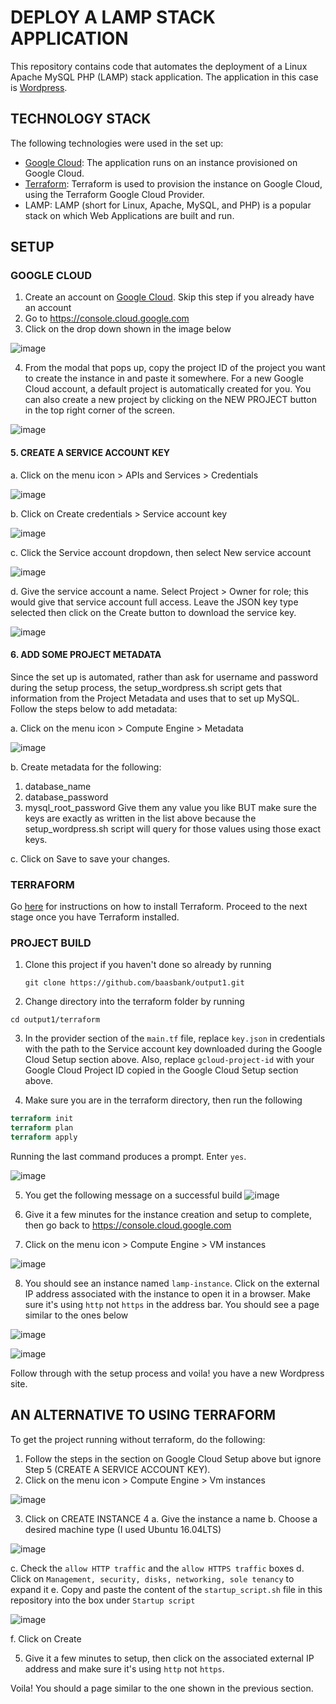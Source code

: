 # DEPLOY A LAMP STACK APPLICATION

This repository contains code that automates the deployment of a Linux Apache MySQL PHP (LAMP) stack application. 
The application in this case is [Wordpress](https://wordpress.com).

## TECHNOLOGY STACK
The following technologies were used in the set up:

* [Google Cloud](https://console.cloud.google.com): The application runs on an instance provisioned on Google Cloud.
* [Terraform](https://www.terraform.io/): Terraform is used to provision the instance on Google Cloud, using the Terraform Google Cloud Provider.
* LAMP: LAMP (short for Linux, Apache, MySQL, and PHP) is a popular stack on which Web Applications are built and run.

## SETUP

### GOOGLE CLOUD

1. Create an account on [Google Cloud](https://cloud.google.com). Skip this step if you already have an account
2. Go to https://console.cloud.google.com
3. Click on the drop down shown in the image below


![image](https://user-images.githubusercontent.com/26189554/49220833-8afaa380-f3d7-11e8-8d3e-9db09f49d57c.png)


4. From the modal that pops up, copy the project ID of the project you want to create the instance in and paste it somewhere.
For a new Google Cloud account, a default project is automatically created for you. 
You can also create a new project by clicking on the NEW PROJECT button in the top right corner of the screen.


![image](https://user-images.githubusercontent.com/26189554/49221450-77e8d300-f3d9-11e8-86fe-065acf6ab651.png)

#### 5. CREATE A SERVICE ACCOUNT KEY
a. Click on the menu icon > APIs and Services > Credentials

![image](https://user-images.githubusercontent.com/26189554/49341115-5130d380-f649-11e8-8ece-6e5d10b86d38.png)

b. Click on Create credentials > Service account key

![image](https://user-images.githubusercontent.com/26189554/49341187-390d8400-f64a-11e8-9485-725f57dbb85d.png)

c. Click the Service account dropdown, then select New service account

![image](https://user-images.githubusercontent.com/26189554/49341240-e7b1c480-f64a-11e8-8a44-3a849a2ce798.png)


d. Give the service account a name. Select Project > Owner for role; this would give that service account full access.
Leave the JSON key type selected then click on the Create button to download the service key.

![image](https://user-images.githubusercontent.com/26189554/49341305-ad94f280-f64b-11e8-9e64-a7ef0eeb59b2.png)

#### 6. ADD SOME PROJECT METADATA
Since the set up is automated, rather than ask for username and password during the setup process, the setup_wordpress.sh script gets that information from the Project Metadata and uses that to set up MySQL. 
Follow the steps below to add metadata:

a. Click on the menu icon > Compute Engine > Metadata

![image](https://user-images.githubusercontent.com/26189554/49341434-8dfec980-f64d-11e8-9c31-0ca5bc81ce1c.png)


b. Create metadata for the following:
  1. database_name
  2. database_password
  3. mysql_root_password
Give them any value you like BUT make sure the keys are exactly as written in the list above because the setup_wordpress.sh script will query for those values using those exact keys.

c. Click on Save to save your changes.

### TERRAFORM

Go [here](https://www.terraform.io/intro/getting-started/install.html) for instructions on how to install Terraform. 
Proceed to the next stage once you have Terraform installed.


### PROJECT BUILD

1. Clone this project if you haven't done so already by running
    ``` CLONE PROJECT
    git clone https://github.com/baasbank/output1.git
    ```
2. Change directory into the terraform folder by running
```CHANGE DIRECTORY
cd output1/terraform
```
3. In the provider section of the `main.tf` file, replace `key.json` in credentials with the path to the Service account key  downloaded during the Google Cloud Setup section above. 
Also, replace `gcloud-project-id` with your Google Cloud Project ID copied in the Google Cloud Setup section above.

4. Make sure you are in the terraform directory, then run the following

```TERRAFORM BUILD
terraform init
terraform plan
terraform apply
```

Running the last command produces a prompt. Enter `yes`.

![image](https://user-images.githubusercontent.com/26189554/49341824-2f3c4e80-f653-11e8-9f69-9367edede29b.png)


5. You get the following message on a successful build
![image](https://user-images.githubusercontent.com/26189554/49341841-6e6a9f80-f653-11e8-9fdf-8643077a76c0.png)

6. Give it a few minutes for the instance creation and setup to complete, then go back to https://console.cloud.google.com

7. Click on the menu icon > Compute Engine > VM instances

![image](https://user-images.githubusercontent.com/26189554/49341983-fdc48280-f654-11e8-9622-65ce1263b582.png)


8. You should see an instance named `lamp-instance`. Click on the external IP address associated with the instance to open it in a browser. Make sure it's using `http` not `https` in the address bar. You should see a page similar to the ones below

![image](https://user-images.githubusercontent.com/26189554/49342036-ce624580-f655-11e8-92f6-6ec12a486f54.png)


![image](https://user-images.githubusercontent.com/26189554/49342041-f2258b80-f655-11e8-97c2-551bc1772990.png)


Follow through with the setup process and voila! you have a new Wordpress site.


## AN ALTERNATIVE TO USING TERRAFORM

To get the project running without terraform, do the following:

1. Follow the steps in the section on Google Cloud Setup above but ignore Step 5 (CREATE A SERVICE ACCOUNT KEY).
2. Click on the menu icon > Compute Engine > Vm instances

![image](https://user-images.githubusercontent.com/26189554/49342147-a07e0080-f657-11e8-98d1-8b1b7c0eb87f.png)


3. Click on CREATE INSTANCE
4
a. Give the instance a name
b. Choose a desired machine type (I used Ubuntu 16.04LTS)


![image](https://user-images.githubusercontent.com/26189554/49342208-a88a7000-f658-11e8-844e-a1758c9d4405.png)



c. Check the `allow HTTP traffic` and the `allow HTTPS traffic` boxes
d. Click on `Management, security, disks, networking, sole tenancy` to expand it
e. Copy and paste the content of the `startup_script.sh` file in this repository into the box under `Startup script`

![image](https://user-images.githubusercontent.com/26189554/49342266-cc9a8100-f659-11e8-8442-4ce4a2afcf37.png)

f. Click on Create

5. Give it a few minutes to setup, then click on the associated external IP address and make sure it's using `http` not `https`.

Voila! You should a page similar to the one shown in the previous section.

